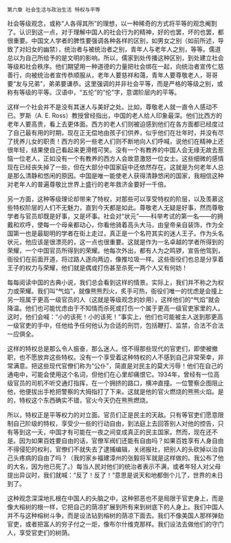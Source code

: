     第六章 社会生活与政治生活 特权与平等 

   社会等级观念，或称“人各得其所”的理想，以一种稀奇的方式将平等的观念阉割了。认识到这一点，对于理解中国人的社会行为的精神，好的也罢，坏的也罢，都很重要。中国文人学者的脾性要强调各种各样的区别，如男女之别（如前所述，导致了对妇女的幽禁），统治者与被统治者之别，青年人与老年人之别，等等。儒道总以为自己所给予的是文明的影响。所以，儒家到处传播这种区别，到处建立社会等级和社会秩序。他们期望用一种道德的力量把社会绑在一起，向统治者宣传仁慈善行，向被统治者宣传恭顺服从，老年人要慈祥和蔼，青年人要尊敬老人，哥哥要“友与兄弟”，弟弟要谦恭。这里强调的并非社会平等，而是严格的等级之别，或称有等级的平等。汉语中，“五伦”的“伦”字，意谓阶层内的平等。

   这样一个社会并不是没有其迷人与美好之处。比如，尊敬老人就一直令人感动不已。罗斯（A. E. Ross）教授曾经指出，中国的老人给人印象最深。他们比西方的老年人要高贵，看上去更体面。西方的老人们则被迫感到他们在各方面都已经度过了自己最有用的时期，现在正无偿地由孩子们供养，似乎他们在壮年时，并没有尽了抚养儿女的职责！西方的另一些老人们则不断地向人们呼喊，说他们在精神上还很年轻，结果使自己看起来更滑稽可笑。没有一个有教养的中国人会无缘无故去惹恼一位老人，正如没有一个有教养的西方人会故意激怒一位女士。这些细微的感情现在已经丧失掉了一些，但在大部分中国家庭中还依然存在。这就是为何老年人总是那么清静和悠闲的原因。中国是唯一能使老人获得清静悠闲的国家，我相信这种对老年人的普遍尊敬比世界上盛行的老年救济金要好一千倍。

   另一方面，这种等级理论却带来了特权，对那些可以享受特权的阶层，以及羡慕这些特权阶层的人们不无魅力，直到今天都是如此。尊敬老人无疑是好事，然而尊敬学者与官员却既是好事，又是坏事。社会对“状元”——科举考试的第一名——的拥戴和欢呼，使每一个母亲都动心，你看他骑着高头大马，由皇帝亲自装饰，作为全国第一也是最聪明的学者在街上走过，真正是一个名符其实的迷人王子。作为头名状元，他应该是很漂亮的，这一点也很重要。这就是作为一名卓越的学者所得到的荣耀，一个中国官员所得到的荣耀。他每次外出，都有人为之鸣锣，宣告他驾到，衙役们在前面开道，将过路人逐向两边，像推垃圾一样。这些衙役们也总是分享着王子的权力与荣耀，他们就是偶或打伤甚至杀死一两个人又有何妨！

   每每阅读中国的古典小说，我们总会看到这样的情景。实际上，我们并不称之为权力或荣耀。我们叫“气焰”，就像熊熊烈火，炙手可热，衙役们唯一的忧虑是会撞上另一班属于更高一级官员的人（这就是等级观念的妙用），这样他们的“气焰”就会降温。他们也可能忧虑由于不知情而杀死或打伤一个属于更高一级官吏家里的人。这时，他们会喊：“小的该死！小的该死！”事实上，他们也可能被主人送到那更高一级官吏的手中，任他给予任何他认为合适的刑罚，包括鞭打、监禁，合法不合法一应俱全。

   这样的特权总是那么令人振奋，那么迷人。怪不得那些现代的官吏们，即使被撤职，也不愿放弃这些特权。没有一个享受着这种特权的人不感到自己非常荣幸，非常满意。把这些现代官僚们称为“公仆”，简直是对民主的莫大污辱！他们在自己的通电中，可能会使用这个名词，但他们在心里却痛恨它。1934年，曾经有一位高级官员的司机不听交通灯指挥，在一个拥挤的路口，横冲直撞。一位警察企图阻止他，他便拔出手枪把警察的大拇指打了下来。这就是他的官火燃烧的熊熊火焰。是的，特权这个东西确实不错，官火今天仍在熊熊燃烧。

   所以，特权正是平等权力的对立面。官员们正是民主的天敌。只有等官吏们愿意限制自己阶级的特权，享受少一些的行动自由，到法庭上去回答别人对他的控告，只有等到这一夭，中国才有可能在一夜之间变成真正的民主国家。然而，现在还不是。因为如果百姓要自由的话，官僚军阀们还能有自由吗？如果百姓享有人身自由不得侵犯的权利，官僚们不就失去了逮捕编辑，关闭报社，把别人的头砍掉以治自己头疼病的自由了吗？（我的家乡福建漳州的张毅将军就是这样做的。我公布了他的大名，因为他已死了。）每当人民对他们的统治者表示不满，或者年轻人对父母提出异议时，我们就喊：“反了！反了！”意思是说天和地都倒个儿了，世界的未日到了。

   这种观念深深地扎根在中国人的头脑之中，这种邪恶也不是局限于官吏身上，而是像大榕树的根一样，它把自己的荫凉扩展到所有来到树底下的人身上。我们中国人并不与这种榕树斗争，而是设法钻到榕树的荫凉下面去。我们不像美国人那样弹劾官吏，或者把富人的穷子付之一炬，像布尔什维克那样。我们设法去做他们的守门人，享受官吏们的树荫。

